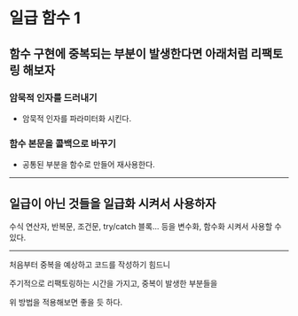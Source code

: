 # 일급 함수 1
## 함수 구현에 중복되는 부분이 발생한다면 아래처럼 리팩토링 해보자

### 암묵적 인자를 드러내기
 - 암묵적 인자를 파라미터화 시킨다.

### 함수 본문을 콜백으로 바꾸기
 - 공통된 부분을 함수로 만들어 재사용한다.
---
## 일급이 아닌 것들을 일급화 시켜서 사용하자
수식 연산자, 반복문, 조건문, try/catch 블록... 등을 변수화, 함수화 시켜서 사용할 수 있다.

---
처음부터 중복을 예상하고 코드를 작성하기 힘드니

주기적으로 리팩토링하는 시간을 가지고, 중복이 발생한 부분들을

위 방법을 적용해보면 좋을 듯 하다.

